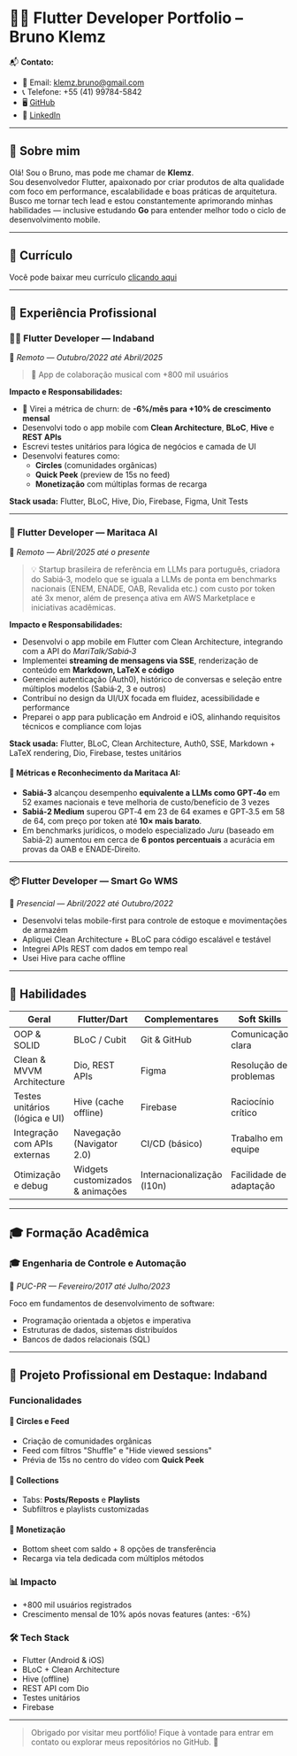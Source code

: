 # 🧑‍💻 Flutter Developer Portfolio – Bruno Klemz

📬 **Contato:**  
- 📧 Email: klemz.bruno@gmail.com  
- 📞 Telefone: +55 (41) 99784-5842  
- 🖥️ [GitHub](https://github.com/Bruno-Klemz)  
- 🔗 [LinkedIn](https://www.linkedin.com/in/bruno-klemz-24049a182/)

---

## 👋 Sobre mim

Olá! Sou o Bruno, mas pode me chamar de **Klemz**.  
Sou desenvolvedor Flutter, apaixonado por criar produtos de alta qualidade com foco em performance, escalabilidade e boas práticas de arquitetura.  
Busco me tornar tech lead e estou constantemente aprimorando minhas habilidades — inclusive estudando **Go** para entender melhor todo o ciclo de desenvolvimento mobile.

---

## 📄 Currículo

Você pode baixar meu currículo [clicando aqui](https://github.com/user-attachments/files/21261167/Bruno_Klemz_Flutter_Developer.pdf) 


---

## 💼 Experiência Profissional

### 🧑‍💻 Flutter Developer — **Indaband**  
📍 *Remoto — Outubro/2022 até Abril/2025*

> 🎸 App de colaboração musical com +800 mil usuários

**Impacto e Responsabilidades:**
- 🔁 Virei a métrica de churn: de **-6%/mês para +10% de crescimento mensal**
- Desenvolvi todo o app mobile com **Clean Architecture**, **BLoC**, **Hive** e **REST APIs**
- Escrevi testes unitários para lógica de negócios e camada de UI
- Desenvolvi features como:
  - **Circles** (comunidades orgânicas)
  - **Quick Peek** (preview de 15s no feed)
  - **Monetização** com múltiplas formas de recarga

**Stack usada:** Flutter, BLoC, Hive, Dio, Firebase, Figma, Unit Tests

---

### 🤖 Flutter Developer — **Maritaca AI**  
📍 *Remoto — Abril/2025 até o presente*

> 💡 Startup brasileira de referência em LLMs para português, criadora do Sabiá‑3, modelo que se iguala a LLMs de ponta em benchmarks nacionais (ENEM, ENADE, OAB, Revalida etc.) com custo por token até 3x menor, além de presença ativa em AWS Marketplace e iniciativas acadêmicas.

**Impacto e Responsabilidades:**
- Desenvolvi o app mobile em Flutter com Clean Architecture, integrando com a API do *MariTalk/Sabiá‑3*
- Implementei **streaming de mensagens via SSE**, renderização de conteúdo em **Markdown, LaTeX e código**
- Gerenciei autenticação (Auth0), histórico de conversas e seleção entre múltiplos modelos (Sabiá‑2, 3 e outros)
- Contribuí no design da UI/UX focada em fluidez, acessibilidade e performance
- Preparei o app para publicação em Android e iOS, alinhando requisitos técnicos e compliance com lojas

**Stack usada:** Flutter, BLoC, Clean Architecture, Auth0, SSE, Markdown + LaTeX rendering, Dio, Firebase, testes unitários

#### 🎯 Métricas e Reconhecimento da Maritaca AI:
- **Sabiá‑3** alcançou desempenho **equivalente a LLMs como GPT‑4o** em 52 exames nacionais e teve melhoria de custo/benefício de 3 vezes
- **Sabiá‑2 Medium** superou GPT‑4 em 23 de 64 exames e GPT‑3.5 em 58 de 64, com preço por token até **10× mais barato**.
- Em benchmarks jurídicos, o modelo especializado *Juru* (baseado em Sabiá‑2) aumentou em cerca de **6 pontos percentuais** a acurácia em provas da OAB e ENADE‑Direito.

---

### 📦 Flutter Developer — **Smart Go WMS**  
📍 *Presencial — Abril/2022 até Outubro/2022*

- Desenvolvi telas mobile-first para controle de estoque e movimentações de armazém
- Apliquei Clean Architecture + BLoC para código escalável e testável
- Integrei APIs REST com dados em tempo real
- Usei Hive para cache offline

---

## 🧠 Habilidades

| **Geral**                       | **Flutter/Dart**                   | **Complementares**         | **Soft Skills**                   |
|--------------------------------|------------------------------------|-----------------------------|----------------------------------|
| OOP & SOLID                    | BLoC / Cubit                       | Git & GitHub                | Comunicação clara                |
| Clean & MVVM Architecture      | Dio, REST APIs                     | Figma                       | Resolução de problemas           |
| Testes unitários (lógica e UI) | Hive (cache offline)               | Firebase                    | Raciocínio crítico                |
| Integração com APIs externas   | Navegação (Navigator 2.0)          | CI/CD (básico)              | Trabalho em equipe               |
| Otimização e debug             | Widgets customizados & animações  | Internacionalização (l10n)  | Facilidade de adaptação          |

---

## 🎓 Formação Acadêmica

### 🎓 Engenharia de Controle e Automação  
📍 *PUC-PR — Fevereiro/2017 até Julho/2023*

Foco em fundamentos de desenvolvimento de software:  
- Programação orientada a objetos e imperativa  
- Estruturas de dados, sistemas distribuídos  
- Bancos de dados relacionais (SQL)

---

## 🎵 Projeto Profissional em Destaque: Indaband

### Funcionalidades

#### 🎯 Circles e Feed
- Criação de comunidades orgânicas
- Feed com filtros "Shuffle" e "Hide viewed sessions"
- Prévia de 15s no centro do vídeo com **Quick Peek**

#### 📁 Collections
- Tabs: **Posts/Reposts** e **Playlists**
- Subfiltros e playlists customizadas

#### 💸 Monetização
- Bottom sheet com saldo + 8 opções de transferência
- Recarga via tela dedicada com múltiplos métodos

### 📊 Impacto
- +800 mil usuários registrados
- Crescimento mensal de 10% após novas features (antes: -6%)

### 🛠️ Tech Stack
- Flutter (Android & iOS)
- BLoC + Clean Architecture
- Hive (offline)
- REST API com Dio
- Testes unitários
- Firebase

---

> Obrigado por visitar meu portfólio! Fique à vontade para entrar em contato ou explorar meus repositórios no GitHub. 🚀

